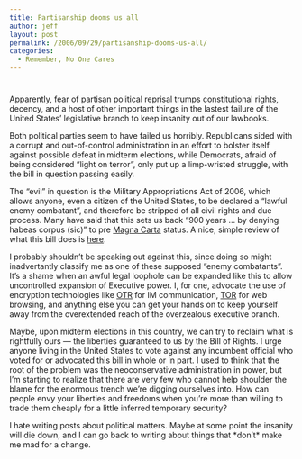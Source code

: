 ```yaml
---
title: Partisanship dooms us all
author: jeff
layout: post
permalink: /2006/09/29/partisanship-dooms-us-all/
categories:
  - Remember, No One Cares
---
```

# 

Apparently, fear of partisan political reprisal trumps constitutional rights, decency, and a host of other important things in the lastest failure of the United States’ legislative branch to keep insanity out of our lawbooks.

Both political parties seem to have failed us horribly. Republicans sided with a corrupt and out-of-control administration in an effort to bolster itself against possible defeat in midterm elections, while Democrats, afraid of being considered “light on terror”, only put up a limp-wristed struggle, with the bill in question passing easily.

The “evil” in question is the Military Appropriations Act of 2006, which allows anyone, even a citizen of the United States, to be declared a “lawful enemy combatant”, and therefore be stripped of all civil rights and due process. Many have said that this sets us back “900 years … by denying habeas corpus (sic)” to pre [Magna Carta][1] status. A nice, simple review of what this bill does is [here][2].

 [1]: http://en.wikipedia.org/wiki/Magna_Carta
 [2]: http://glenngreenwald.blogspot.com/2006/09/legalization-of-torture-an_115945829460324274.html

I probably shouldn’t be speaking out against this, since doing so might inadvertantly classify me as one of these supposed “enemy combatants”. It’s a shame when an awful legal loophole can be expanded like this to allow uncontrolled expansion of Executive power. I, for one, advocate the use of encryption technologies like [OTR][3] for IM communication, [TOR][4] for web browsing, and anything else you can get your hands on to keep yourself away from the overextended reach of the overzealous executive branch.

 [3]: http://www.cypherpunks.ca/otr/
 [4]: http://tor.eff.org/

Maybe, upon midterm elections in this country, we can try to reclaim what is rightfully ours — the liberties guaranteed to us by the Bill of Rights. I urge anyone living in the United States to vote against any incumbent official who voted for or advocated this bill in whole or in part. I used to think that the root of the problem was the neoconservative administration in power, but I’m starting to realize that there are very few who cannot help shoulder the blame for the enormous trench we’re digging ourselves into. How can people envy your liberties and freedoms when you’re more than willing to trade them cheaply for a little inferred temporary security?

I hate writing posts about political matters. Maybe at some point the insanity will die down, and I can go back to writing about things that \*don’t\* make me mad for a change.